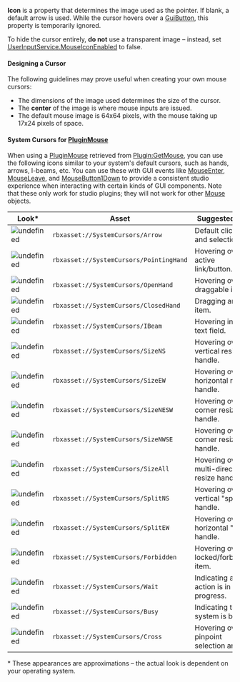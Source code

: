 **Icon** is a property that determines the image used as the pointer. If
blank, a default arrow is used. While the cursor hovers over a
[GuiButton](https://create.roblox.com/docs/reference/engine/classes/GuiButton), this property is temporarily ignored.

To hide the cursor entirely, **do not** use a transparent image –
instead, set [UserInputService.MouseIconEnabled](https://create.roblox.com/docs/reference/engine/classes/UserInputService#MouseIconEnabled) to false.

#### Designing a Cursor

The following guidelines may prove useful when creating your own mouse
cursors:

- The dimensions of the image used determines the size of the cursor.
- The **center** of the image is where mouse inputs are issued.
- The default mouse image is 64x64 pixels, with the mouse taking up 17x24
  pixels of space.

#### System Cursors for [PluginMouse](https://create.roblox.com/docs/reference/engine/classes/PluginMouse)

When using a [PluginMouse](https://create.roblox.com/docs/reference/engine/classes/PluginMouse) retrieved from [Plugin:GetMouse](https://create.roblox.com/docs/reference/engine/classes/Plugin#GetMouse), you can use
the following icons similar to your system's default cursors, such as
hands, arrows, I-beams, etc. You can use these with GUI events like
[MouseEnter](https://create.roblox.com/docs/reference/engine/classes/GuiObject#MouseEnter), [MouseLeave](https://create.roblox.com/docs/reference/engine/classes/GuiObject#MouseLeave), and
[MouseButton1Down](https://create.roblox.com/docs/reference/engine/classes/GuiButton#MouseButton1Down) to provide a consistent
studio experience when interacting with certain kinds of GUI components.
Note that these only work for studio plugins; they will not work for other
[Mouse](https://create.roblox.com/docs/reference/engine/classes/Mouse) objects.

| Look*                                                                                                      | Asset                                   | Suggested Use                                  |
| ---------------------------------------------------------------------------------------------------------- | --------------------------------------- | ---------------------------------------------- |
| ![undefined](https://prod.docsiteassets.roblox.com/assets/blt4482654ef91a9008/Mouse-Icon-Pointer.png)      | `rbxasset://SystemCursors/Arrow`        | Default clicking and selection.                |
| ![undefined](https://prod.docsiteassets.roblox.com/assets/bltc2bdf42fc1ed250d/Mouse-Icon-PointingHand.png) | `rbxasset://SystemCursors/PointingHand` | Hovering over an active link/button.           |
| ![undefined](https://prod.docsiteassets.roblox.com/assets/blt9a60df866240a5e9/Mouse-Icon-OpenHand.png)     | `rbxasset://SystemCursors/OpenHand`     | Hovering over a draggable item.                |
| ![undefined](https://prod.docsiteassets.roblox.com/assets/blte5d3e06e06fab88c/Mouse-Icon-GrabbingHand.png) | `rbxasset://SystemCursors/ClosedHand`   | Dragging an item.                              |
| ![undefined](https://prod.docsiteassets.roblox.com/assets/blt79a362eb3c601381/Mouse-Icon-IBeam.png)        | `rbxasset://SystemCursors/IBeam`        | Hovering in a text field.                      |
| ![undefined](https://prod.docsiteassets.roblox.com/assets/blt47428ee42664d002/Mouse-Icon-ResizeNS.png)     | `rbxasset://SystemCursors/SizeNS`       | Hovering over a vertical resize handle.        |
| ![undefined](https://prod.docsiteassets.roblox.com/assets/blt3f97374ddb823581/Mouse-Icon-ResizeEW.png)     | `rbxasset://SystemCursors/SizeEW`       | Hovering over a horizontal resize handle.      |
| ![undefined](https://prod.docsiteassets.roblox.com/assets/blt893bc2edd5c09e54/Mouse-Icon-ResizeNESW.png)   | `rbxasset://SystemCursors/SizeNESW`     | Hovering over a corner resize handle.          |
| ![undefined](https://prod.docsiteassets.roblox.com/assets/blt07969d143abbdc1d/Mouse-Icon-ResizeNWSE.png)   | `rbxasset://SystemCursors/SizeNWSE`     | Hovering over a corner resize handle.          |
| ![undefined](https://prod.docsiteassets.roblox.com/assets/blt4edcc341574209f2/Mouse-Icon-ResizeAll.png)    | `rbxasset://SystemCursors/SizeAll`      | Hovering over a multi-direction resize handle. |
| ![undefined](https://prod.docsiteassets.roblox.com/assets/blt2c229bc59095b65b/Mouse-Icon-ResizeSplitV.png) | `rbxasset://SystemCursors/SplitNS`      | Hovering over a vertical "split" handle.       |
| ![undefined](https://prod.docsiteassets.roblox.com/assets/blt55e74af96d16bf13/Mouse-Icon-ResizeSplitH.png) | `rbxasset://SystemCursors/SplitEW`      | Hovering over a horizontal "split" handle.     |
| ![undefined](https://prod.docsiteassets.roblox.com/assets/blte2400cb5f4fbf76b/Mouse-Icon-Forbidden.png)    | `rbxasset://SystemCursors/Forbidden`    | Hovering over a locked/forbidden item.         |
| ![undefined](https://prod.docsiteassets.roblox.com/assets/bltde507fd6476b6cd3/Mouse-Icon-Wait.png)         | `rbxasset://SystemCursors/Wait`         | Indicating an action is in progress.           |
| ![undefined](https://prod.docsiteassets.roblox.com/assets/bltae7412bfdbad51d1/Mouse-Icon-Busy.png)         | `rbxasset://SystemCursors/Busy`         | Indicating the system is busy.                 |
| ![undefined](https://prod.docsiteassets.roblox.com/assets/blt512ea5431f8546e6/Mouse-Icon-Crosshair.png)    | `rbxasset://SystemCursors/Cross`        | Hovering over a pinpoint selection area.       |


\* These appearances are approximations – the actual look is
dependent on your operating system.